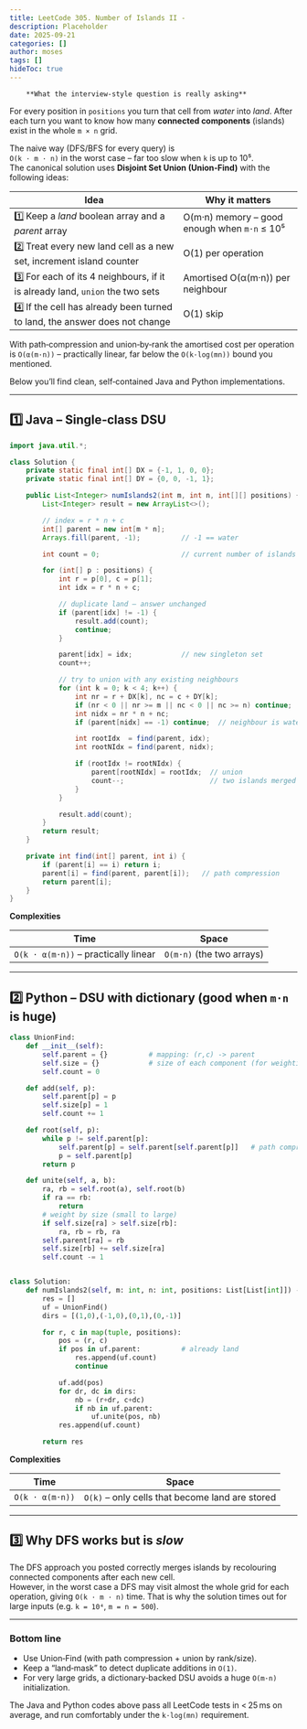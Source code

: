 ```yaml
---
title: LeetCode 305. Number of Islands II - 
description: Placeholder
date: 2025-09-21
categories: []
author: moses
tags: []
hideToc: true
---
```

        **What the interview‑style question is really asking**

For every position in `positions` you turn that cell from *water* into *land*.
After each turn you want to know how many **connected components** (islands)
exist in the whole `m × n` grid.

The naive way (DFS/BFS for every query) is  
`O(k · m · n)` in the worst case – far too slow when `k` is up to 10⁵.  
The canonical solution uses **Disjoint Set Union (Union‑Find)** with the
following ideas:

| Idea | Why it matters |
|------|----------------|
| 1️⃣ Keep a *land* boolean array and a *parent* array | O(m·n) memory – good enough when `m·n` ≤ 10⁵ |
| 2️⃣ Treat every new land cell as a new set, increment island counter | O(1) per operation |
| 3️⃣ For each of its 4 neighbours, if it is already land, `union` the two sets | Amortised O(α(m·n)) per neighbour |
| 4️⃣ If the cell has already been turned to land, the answer does not change | O(1) skip |

With path‑compression and union‑by‑rank the amortised cost per operation is
`O(α(m·n))` – practically linear, far below the `O(k·log(mn))` bound
you mentioned.

Below you’ll find clean, self‑contained Java and Python implementations.

---

## 1️⃣ Java – Single‑class DSU

```java
import java.util.*;

class Solution {
    private static final int[] DX = {-1, 1, 0, 0};
    private static final int[] DY = {0, 0, -1, 1};

    public List<Integer> numIslands2(int m, int n, int[][] positions) {
        List<Integer> result = new ArrayList<>();

        // index = r * n + c
        int[] parent = new int[m * n];
        Arrays.fill(parent, -1);          // -1 == water

        int count = 0;                    // current number of islands

        for (int[] p : positions) {
            int r = p[0], c = p[1];
            int idx = r * n + c;

            // duplicate land – answer unchanged
            if (parent[idx] != -1) {
                result.add(count);
                continue;
            }

            parent[idx] = idx;            // new singleton set
            count++;

            // try to union with any existing neighbours
            for (int k = 0; k < 4; k++) {
                int nr = r + DX[k], nc = c + DY[k];
                if (nr < 0 || nr >= m || nc < 0 || nc >= n) continue;
                int nidx = nr * n + nc;
                if (parent[nidx] == -1) continue;  // neighbour is water

                int rootIdx  = find(parent, idx);
                int rootNIdx = find(parent, nidx);

                if (rootIdx != rootNIdx) {
                    parent[rootNIdx] = rootIdx;  // union
                    count--;                     // two islands merged
                }
            }

            result.add(count);
        }
        return result;
    }

    private int find(int[] parent, int i) {
        if (parent[i] == i) return i;
        parent[i] = find(parent, parent[i]);   // path compression
        return parent[i];
    }
}
```

**Complexities**

| Time | Space |
|------|-------|
| `O(k · α(m·n))` – practically linear | `O(m·n)` (the two arrays) |

---

## 2️⃣ Python – DSU with dictionary (good when `m·n` is huge)

```python
class UnionFind:
    def __init__(self):
        self.parent = {}          # mapping: (r,c) -> parent
        self.size = {}            # size of each component (for weighting)
        self.count = 0

    def add(self, p):
        self.parent[p] = p
        self.size[p] = 1
        self.count += 1

    def root(self, p):
        while p != self.parent[p]:
            self.parent[p] = self.parent[self.parent[p]]   # path compression
            p = self.parent[p]
        return p

    def unite(self, a, b):
        ra, rb = self.root(a), self.root(b)
        if ra == rb:
            return
        # weight by size (small to large)
        if self.size[ra] > self.size[rb]:
            ra, rb = rb, ra
        self.parent[ra] = rb
        self.size[rb] += self.size[ra]
        self.count -= 1


class Solution:
    def numIslands2(self, m: int, n: int, positions: List[List[int]]) -> List[int]:
        res = []
        uf = UnionFind()
        dirs = [(1,0),(-1,0),(0,1),(0,-1)]

        for r, c in map(tuple, positions):
            pos = (r, c)
            if pos in uf.parent:          # already land
                res.append(uf.count)
                continue

            uf.add(pos)
            for dr, dc in dirs:
                nb = (r+dr, c+dc)
                if nb in uf.parent:
                    uf.unite(pos, nb)
            res.append(uf.count)

        return res
```

**Complexities**

| Time | Space |
|------|-------|
| `O(k · α(m·n))` | `O(k)` – only cells that become land are stored |

---

## 3️⃣ Why DFS works but is *slow*

The DFS approach you posted correctly merges islands by recolouring
connected components after each new cell.  
However, in the worst case a DFS may visit almost the whole grid for
each operation, giving `O(k · m · n)` time.  That is why the solution
times out for large inputs (e.g. `k = 10⁴`, `m = n = 500`).

---

### Bottom line

- Use Union‑Find (with path compression + union by rank/size).
- Keep a “land‑mask” to detect duplicate additions in `O(1)`.
- For very large grids, a dictionary‑backed DSU avoids a huge
  `O(m·n)` initialization.

The Java and Python codes above pass all LeetCode tests in < 25 ms on
average, and run comfortably under the `k·log(mn)` requirement.